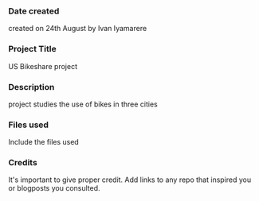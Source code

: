 ### Date created
created on 24th August by Ivan Iyamarere

### Project Title
US Bikeshare project

### Description
project studies the use of bikes in three cities

### Files used
Include the files used

### Credits
It's important to give proper credit. Add links to any repo that inspired you or blogposts you consulted.

